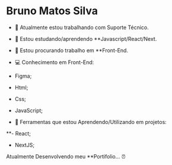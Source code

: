 # Bruno Matos Silva 


- 🔭 Atualmente estou trabalhando com Suporte Técnico.
- 🌱 Estou estudando/aprendendo **Javascript/React/Next.
- 👯 Estou procurando trabalho em **Front-End.
- 💻 Conhecimento em Front-End:
 - Figma;
 - Html;
 - Css;
 - JavaScript;
 
 - 🔧 Ferramentas que estou Aprendendo/Utilizando em projetos:
 
 **- React;
 - NextJS;
 
 Atualmente Desenvolvendo meu **Portifolio... ⏰
